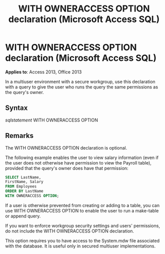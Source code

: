 ﻿---
title: WITH OWNERACCESS OPTION declaration (Microsoft Access SQL)
TOCTitle: WITH OWNERACCESS OPTION declaration (Microsoft Access SQL)
ms:assetid: 82e51071-12b2-e97e-07b4-27ffceda831e
ms:mtpsurl: https://msdn.microsoft.com/library/Ff196724(v=office.15)
ms:contentKeyID: 48545993
ms.date: 09/18/2015
mtps_version: v=office.15
f1_keywords:
- jetsql40.chm5277584
dev_langs:
- sql
f1_categories:
- Office.Version=v15
---

# WITH OWNERACCESS OPTION declaration (Microsoft Access SQL)


**Applies to**: Access 2013, Office 2013

In a multiuser environment with a secure workgroup, use this declaration with a query to give the user who runs the query the same permissions as the query's owner.

## Syntax

*sqlstatement* WITH OWNERACCESS OPTION

## Remarks

The WITH OWNERACCESS OPTION declaration is optional.

The following example enables the user to view salary information (even if the user does not otherwise have permission to view the Payroll table), provided that the query's owner does have that permission:

``` sql
SELECT LastName, 
FirstName, Salary
FROM Employees 
ORDER BY LastName 
WITH OWNERACCESS OPTION;
```

If a user is otherwise prevented from creating or adding to a table, you can use WITH OWNERACCESS OPTION to enable the user to run a make-table or append query.

If you want to enforce workgroup security settings and users' permissions, do not include the WITH OWNERACCESS OPTION declaration.

This option requires you to have access to the System.mdw file associated with the database. It is useful only in secured multiuser implementations.

